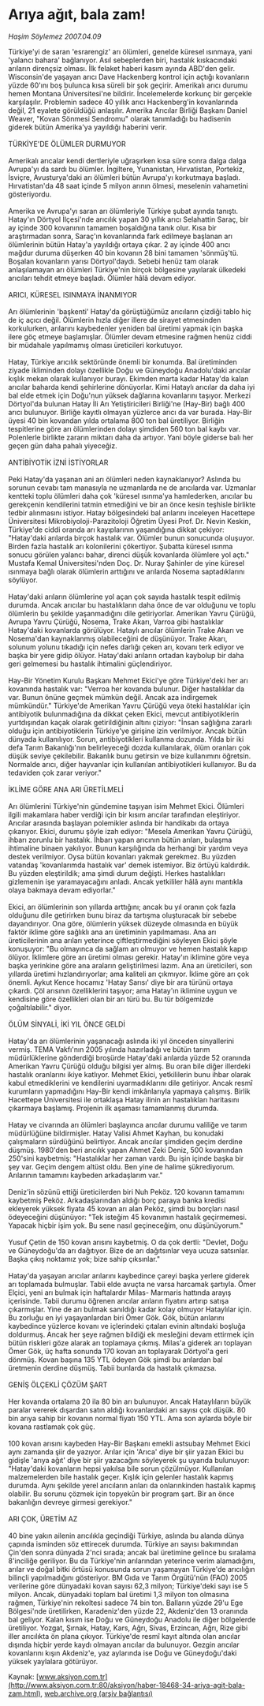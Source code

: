 # Arıya ağıt, bala zam!

*Haşim Söylemez 2007.04.09*

<font class="agenda2NewsSpot">
 Türkiye'yi de saran 'esrarengiz' arı ölümleri, genelde küresel ısınmaya, yani 'yalancı bahara' bağlanıyor. Asıl sebeplerden biri, hastalık kıskacındaki arıların dirençsiz olması.
</font>
<font class="newsDetail">
 İlk felaket haberi kasım ayında ABD'den gelir. Wisconsin'de yaşayan arıcı Dave Hackenberg kontrol için açtığı kovanların yüzde 60'ını boş bulunca kısa süreli bir şok geçirir. Amerikalı arıcı durumu hemen Montana Üniversitesi'ne bildirir. İncelemelerde korkunç bir gerçekle karşılaşılır. Problemin sadece 40 yıllık arıcı Hackenberg'in kovanlarında değil, 21 eyalete görüldüğü anlaşılır. Amerika Arıcılar Birliği Başkanı Daniel Weaver, "Kovan Sönmesi Sendromu" olarak tanımladığı bu hadisenin giderek bütün Amerika'ya yayıldığı haberini verir.
 <br/>
 <br/>
 TÜRKİYE'DE ÖLÜMLER DURMUYOR
 <br/>
 <br/>
 Amerikalı arıcalar kendi dertleriyle uğraşırken kısa süre sonra dalga dalga Avrupa'yı da sardı bu ölümler. İngiltere, Yunanistan, Hırvatistan, Portekiz, İsviçre, Avusturya'daki arı ölümleri bütün Avrupa'yı korkutmaya başladı. Hırvatistan'da 48 saat içinde 5 milyon arının ölmesi, meselenin vahametini gösteriyordu.
 <br/>
 <br/>
 Amerika ve Avrupa'yı saran arı ölümleriyle Türkiye şubat ayında tanıştı. Hatay'ın Dörtyol İlçesi'nde arıcılık yapan 30 yıllık arıcı Selahattin Saraç, bir ay içinde 300 kovanının tamamen boşaldığına tanık olur. Kısa bir araştırmadan sonra, Saraç'ın kovanlarında fark edilmeye başlanan arı ölümlerinin bütün Hatay'a yayıldığı ortaya çıkar. 2 ay içinde 400 arıcı mağdur duruma düşerken 40 bin kovanın 28 bini tamamen 'sönmüş'tü. Boşalan kovanların yarısı Dörtyol'daydı. Sebebi henüz tam olarak anlaşılamayan arı ölümleri Türkiye'nin birçok bölgesine yayılarak ülkedeki arıcıları tehdit etmeye başladı. Ölümler hâlâ devam ediyor.
 <br/>
 <br/>
 ARICI, KÜRESEL ISINMAYA İNANMIYOR
 <br/>
 <br/>
 Arı ölümlerinin 'başkenti' Hatay'da görüştüğümüz arıcıların çizdiği tablo hiç de iç açıcı değil. Ölümlerin hızla diğer illere de sirayet etmesinden korkulurken, arılarını kaybedenler yeniden bal üretimi yapmak için başka ilere göç etmeye başlamışlar. Ölümler devam etmesine rağmen henüz ciddi bir müdahale  yapılmamış olması üreticileri korkutuyor.
 <br/>
 <br/>
 Hatay, Türkiye arıcılık sektöründe önemli bir konumda. Bal üretiminden ziyade ikliminden dolayı özellikle Doğu ve Güneydoğu Anadolu'daki arıcılar kışlık mekan olarak kullanıyor burayı. Ekimden marta kadar Hatay'da kalan arıcılar baharda kendi şehirlerine dönüyorlar. Kimi Hataylı arıcılar da daha iyi bal elde etmek için Doğu'nun yüksek dağlarına kovanlarını taşıyor. Merkezi Dörtyol'da bulunan Hatay İli Arı Yetiştiricileri Birliği'ne (Hay-Bir) bağlı 400 arıcı bulunuyor. Birliğe kayıtlı olmayan yüzlerce arıcı da var burada. Hay-Bir üyesi 40 bin kovandan yılda ortalama 800 ton bal üretiliyor. Birliğin tespitlerine göre arı ölümlerinden dolayı şimdiden 560 ton bal kaybı var. Polenlerle birlikte zararın miktarı daha da artıyor. Yani böyle giderse balı her geçen gün daha pahalı yiyeceğiz.
 <br/>
 <br/>
 ANTİBİYOTİK İZNİ İSTİYORLAR
 <br/>
 <br/>
 Peki Hatay'da yaşanan ani arı ölümleri neden kaynaklanıyor? Aslında bu sorunun cevabı tam manasıyla ne uzmanlarda ne de arıcılarda var. Uzmanlar kentteki toplu ölümleri daha çok 'küresel ısınma'ya hamlederken, arıcılar bu gerekçenin kendilerini tatmin etmediğini ve bir an önce kesin teşhisle birlikte tedbir alınmasını istiyor. Hatay bölgesindeki bal arılarını inceleyen Hacettepe Üniversitesi Mikrobiyoloji-Parazitoloji Öğretim Üyesi Prof. Dr. Nevin Keskin, Türkiye'de ciddi oranda arı kayıplarının yaşandığına dikkat çekiyor: "Hatay'daki arılarda birçok hastalık var. Ölümler bunun sonucunda oluşuyor. Birden fazla hastalık arı kolonilerini çökertiyor. Şubatta küresel ısınma sonucu görülen yalancı bahar, direnci düşük kovanlarda ölümlere yol açtı." Mustafa Kemal Üniversitesi'nden Doç. Dr. Nuray Şahinler de yine küresel ısınmaya bağlı olarak ölümlerin arttığını ve arılarda Nosema saptadıklarını söylüyor.
 <br/>
 <br/>
 Hatay'daki arıların ölümlerine yol açan çok sayıda hastalık tespit edilmiş durumda. Ancak arıcılar bu hastalıkların daha önce de var olduğunu ve toplu ölümlerin bu şekilde yaşanmadığını dile getiriyorlar. Amerikan Yavru Çürüğü, Avrupa Yavru Çürüğü, Nosema, Trake Akarı, Varroa gibi hastalıklar Hatay'daki kovanlarda görülüyor. Hataylı arıcılar ölümlerin Trake Akarı ve Nosema'dan kaynaklanmış olabileceğini de düşünüyor. Trake Akarı, solunum yolunu tıkadığı için nefes darlığı çeken arı, kovanı terk ediyor ve başka bir yere gidip ölüyor. Hatay'daki arıların ortadan kaybolup bir daha geri gelmemesi bu hastalık ihtimalini güçlendiriyor.
 <br/>
 <br/>
 Hay-Bir Yönetim Kurulu Başkanı Mehmet Ekici'ye göre Türkiye'deki her arı kovanında hastalık var: "Verroa her kovanda bulunur. Diğer hastalıklar da var. Bunun önüne geçmek mümkün değil. Ancak aza indirgemek mümkündür." Türkiye'de Amerikan Yavru Çürüğü veya öteki hastalıklar için antibiyotik bulunmadığına da dikkat çeken Ekici, mevcut  antibiyotiklerin yurtdışından kaçak olarak getirildiğinin altını çiziyor: "İnsan sağlığına zararlı olduğu için antibiyotiklerin Türkiye'ye girişine izin verilmiyor. Ancak bütün dünyada kullanılıyor. Sorun, antibiyotikleri kullanma dozunda. Yılda bir iki defa Tarım Bakanlığı'nın belirleyeceği dozda kullanılarak, ölüm oranları çok düşük seviye çekilebilir. Bakanlık bunu getirsin ve bize kullanımını öğretsin. Normalde arıcı, diğer hayvanlar için kullanılan antibiyotikleri kullanıyor. Bu da tedaviden çok zarar veriyor."
 <br/>
 <br/>
 İKLİME GÖRE ANA ARI ÜRETİLMELİ
 <br/>
 <br/>
 Arı ölümlerini Türkiye'nin gündemine taşıyan isim Mehmet Ekici. Ölümleri ilgili makamlara haber verdiği için bir kısım arıcılar tarafından eleştiriyor. Arıcılar arasında başlayan polemikler aslında bir handikabı da ortaya çıkarıyor. Ekici, durumu şöyle izah ediyor: "Mesela Amerikan Yavru Çürüğü, ihbarı zorunlu bir hastalık. İhbarı yapan arıcının bütün arıları, bulaşma ihtimaline binaen yakılıyor. Bunun karşılığında da herhangi bir yardım veya destek verilmiyor. Oysa bütün kovanları yakmak gerekmez. Bu yüzden vatandaş 'kovanlarımda hastalık var' demek istemiyor. Biz örtüyü kaldırdık. Bu yüzden eleştirildik;  ama şimdi durum değişti. Herkes hastalıkları gizlemenin işe yaramayacağını anladı. Ancak yetkililer hâlâ aynı mantıkla olaya bakmaya devam ediyorlar."
 <br/>
 <br/>
 Ekici, arı ölümlerinin son yıllarda arttığını; ancak bu yıl oranın çok fazla olduğunu dile getirirken bunu biraz da tartışma oluşturacak bir sebebe dayandırıyor. Ona göre, ölümlerin yüksek düzeyde olmasında en büyük faktör iklime göre sağlıklı ana arı üretiminin yapılmaması. Ana arı üreticilerinin ana arıları yeterince çiftleştirmediğini söyleyen Ekici şöyle konuşuyor: "Bu olmayınca da sağlam arı olmuyor ve hemen hastalık kapıp ölüyor. İklimlere göre arı üretimi olması gerekir. Hatay'ın iklimine göre veya başka yerinkine göre ana araların geliştirilmesi lazım. Ana arı üreticileri, son yıllarda üretimi hızlandırıyorlar; ama kaliteli arı çıkmıyor. İklime göre arı çok önemli. Aykut Kence hocamız 'Hatay Sarısı' diye bir ara türünü ortaya çıkardı. Çöl arısının özelliklerini taşıyor; ama Hatay'ın iklimine uygun ve kendisine göre özellikleri olan bir arı türü bu. Bu tür bölgemizde çoğaltılabilir." diyor.
 <br/>
 <br/>
 ÖLÜM SİNYALİ, İKİ YIL ÖNCE GELDİ
 <br/>
 <br/>
 Hatay'da arı ölümlerinin yaşanacağı aslında iki yıl önceden sinyallerini vermiş. TEMA Vakfı'nın 2005 yılında hazırladığı ve bütün tarım müdürlüklerine gönderdiği broşürde Hatay'daki arılarda yüzde 52 oranında Amerikan Yavru Çürüğü olduğu bilgisi yer almış. Bu oran bile diğer illerdeki hastalık oranlarını ikiye katlıyor. Mehmet Ekici, yetkililerin bunu ihbar olarak kabul etmediklerini ve kendilerini uyarmadıklarını dile getiriyor. Ancak resmî kurumların yapmadığını Hay-Bir kendi imkânlarıyla yapmaya çalışmış. Birlik Hacettepe Üniversitesi ile ortaklaşa Hatay ilinin arı hastalıkları haritasını çıkarmaya başlamış. Projenin ilk aşaması tamamlanmış durumda.
 <br/>
 <br/>
 Hatay ve civarında arı ölümleri başlayınca arıcılar durumu valiliğe ve tarım müdürlüğüne bildirmişler. Hatay Valisi Ahmet Kayhan, bu konudaki çalışmaların sürdüğünü belirtiyor. Ancak arıcılar şimdiden geçim derdine düşmüş. 1980'den beri arıcılık yapan Ahmet Zeki Deniz, 500 kovanından 250'sini kaybetmiş: "Hastalıklar her zaman vardı. Bu işin içinde başka bir şey var. Geçim dengem altüst oldu. Ben yine de halime şükrediyorum. Arılarının tamamını kaybeden arkadaşlarım var."
 <br/>
 <br/>
 Deniz'in sözünü ettiği üreticilerden biri Nuh Peköz. 120 kovanın tamamını kaybetmiş Peköz. Arkadaşlarından aldığı borç paraya banka kredisi ekleyerek yüksek fiyata 45 kovan arı alan Peköz, şimdi bu borçları nasıl ödeyeceğini düşünüyor: "Tek isteğim 45 kovanımın hastalık geçirmemesi. Yapacak hiçbir işim yok. Bu sene nasıl geçineceğim, onu düşünüyorum."
 <br/>
 <br/>
 Yusuf Çetin de 150 kovan arısını kaybetmiş. O da çok dertli: "Devlet, Doğu ve Güneydoğu'da arı dağıtıyor. Bize de arı dağıtsınlar veya ucuza satsınlar. Başka çıkış noktamız yok; bize sahip çıksınlar."
 <br/>
 <br/>
 Hatay'da yaşayan arıcılar arılarını kaybedince çareyi başka yerlere giderek arı toplamada bulmuşlar. Tabii elde avuçta ne varsa harcamak şartıyla. Ömer Elçici, yeni arı bulmak için haftalardır Milas- Marmaris hattında arayış içerisinde. Tabii durumu öğrenen arıcılar arıların fiyatını artırıp satışa çıkarmışlar. Yine de arı bulmak sanıldığı kadar kolay olmuyor Hataylılar için. Bu zorluğu en iyi yaşayanlardan biri Ömer Gök. Gök, bütün arılarını kaybedince yüzlerce kovanı ve içlerindeki çıtaları evinin altındaki boşluğa doldurmuş. Ancak her şeye rağmen bildiği ek mesleğini devam ettirmek için bütün riskleri göze alarak arı toplamaya çıkmış. Milas'a giderek arı toplayan Ömer Gök, üç hafta sonunda 170 kovan arı toplayarak Dörtyol'a geri dönmüş. Kovan başına 135 YTL ödeyen Gök şimdi bu arılardan bal üretmenin derdine düşmüş. Tabii bunlarda da hastalık çıkmazsa.
 <br/>
 <br/>
 GENİŞ ÖLÇEKLİ ÇÖZÜM ŞART
 <br/>
 <br/>
 Her kovanda ortalama 20 ila 80 bin arı bulunuyor. Ancak Hataylıların büyük paralar vererek dışardan satın aldığı kovanlardaki arı sayısı çok düşük. 80 bin arıya sahip bir kovanın normal fiyatı 150 YTL. Ama son aylarda böyle bir kovana rastlamak çok güç.
 <br/>
 <br/>
 100 kovan arısını kaybeden Hay-Bir Başkanı emekli astsubay Mehmet Ekici aynı zamanda şiir de yazıyor. Arılar için 'Arıca' diye bir şiir yazan Ekici bu gidişle 'arıya ağıt' diye bir şiir yazacağını söyleyerek şu uyarıda bulunuyor: "Hatay'daki kovanların hepsi yakılsa bile sorun çözülmüyor. Kullanılan malzemelerden bile hastalık geçer. Kışlık için gelenler hastalık kapmış durumda. Aynı şekilde yerel arıcıların arıları da onlarınkinden hastalık kapmış olabilir. Bu sorunu çözmek için topyekûn bir program şart. Bir an önce bakanlığın devreye girmesi gerekiyor."
 <br/>
 <br/>
 ARI ÇOK, ÜRETİM AZ
 <br/>
 <br/>
 40 bine yakın ailenin arıcılıkla geçindiği Türkiye, aslında bu alanda dünya çapında isminden söz ettirecek durumda. Türkiye arı sayısı bakımından Çin'den sonra dünyada 2'nci sırada; ancak bal üretimine gelince bu sıralama 8'inciliğe geriliyor. Bu da Türkiye'nin arılarından yeterince verim alamadığını, arılar ve doğal bitki örtüsü konusunda sorun yaşamayan Türkiye'de arıcılığın bilinçli yapılmadığını gösteriyor. BM Gıda ve Tarım Örgütü'nün (FAO) 2005 verilerine göre dünyadaki kovan sayısı 62,3 milyon; Türkiye'deki sayı ise 5 milyon. Ancak, dünyadaki toplam bal üretimi 1,3 milyon ton olmasına rağmen, Türkiye'nin rekoltesi sadece 74 bin ton. Balların yüzde 29'u Ege Bölgesi'nde üretilirken, Karadeniz'den yüzde 22, Akdeniz'den 13 oranında bal geliyor. Kalan kısım ise Doğu ve Güneydoğu Anadolu ile diğer bölgelerde üretiliyor. Yozgat, Şırnak, Hatay, Kars, Ağrı, Sivas, Erzincan, Ağrı, Rize gibi iller arıcılıkta ön plana çıkıyor. Türkiye'de resmî kayıt altında olan arıcılar dışında hiçbir yerde kaydı olmayan arıcılar da bulunuyor. Gezgin arıcılar kovanlarını kışın Akdeniz'e, yaz aylarında ise Doğu ve Güneydoğu'daki yüksek yaylalara götürüyor.
 <br/>
</font>

Kaynak: [www.aksiyon.com.tr](http://www.aksiyon.com.tr:80/aksiyon/haber-18468-34-ariya-agit-bala-zam.html), [web.archive.org (arşiv bağlantısı)](http://web.archive.org/web/20110830104604/http://www.aksiyon.com.tr:80/aksiyon/haber-18468-34-ariya-agit-bala-zam.html)
